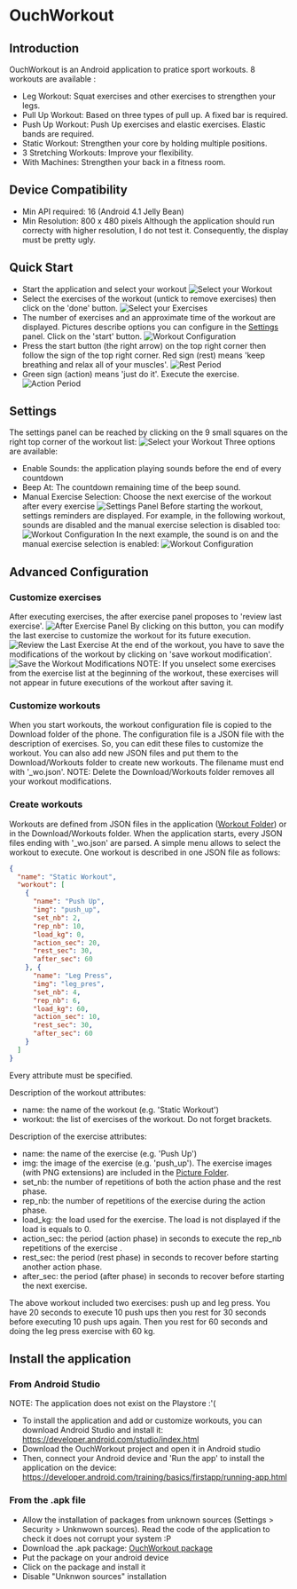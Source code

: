 # OuchWorkout

## Introduction
OuchWorkout is an Android application to pratice sport workouts. 8 workouts are available :
* Leg Workout: Squat exercises and other exercises to strengthen your legs.
* Pull Up Workout: Based on three types of pull up. A fixed bar is required.
* Push Up Workout: Push Up exercises and elastic exercises. Elastic bands are required.
* Static Workout: Strengthen your core by holding multiple positions.
* 3 Stretching Workouts: Improve your flexibility.
* With Machines: Strengthen your back in a fitness room.

## Device Compatibility
* Min API required: 16 (Android 4.1 Jelly Bean)
* Min Resolution: 800 x 480 pixels
Although the application should run correcty with higher resolution, I do not test it. Consequently, the
display must be pretty ugly.

## Quick Start
- Start the application and select your workout
![Select your Workout](/screenshots/workout_menu.jpg "Select your Workout")
- Select the exercises of the workout (untick to remove exercises) then click on the 'done' button.
![Select your Exercises](/screenshots/exercise_selection.jpg "Select your Exercises")
- The number of exercises and an approximate time of the workout are displayed. Pictures describe options you
  can configure in the [Settings](#settings) panel. Click on the 'start' button.
![Workout Configuration](/screenshots/workout_configuration1.jpg "Information about the Workout")
- Press the start button (the right arrow) on the top right corner then follow the sign of the top right
  corner. Red sign (rest) means 'keep breathing and relax all of your muscles'.
![Rest Period](/screenshots/rest_time.jpg "Rest Period")
- Green sign (action) means 'just do it'. Execute the exercise.
![Action Period](/screenshots/action_time.jpg "Action Period")

## Settings
The settings panel can be reached by clicking on the 9 small squares on the right top corner of the workout
list:
![Select your Workout](/screenshots/workout_menu.jpg "Select your Workout")
Three options are available:
* Enable Sounds: the application playing sounds before the end of every countdown
* Beep At: The countdown remaining time of the beep sound.
* Manual Exercise Selection: Choose the next exercise of the workout after every exercise
![Settings Panel](/screenshots/settings.jpg "Configure the Settings")
Before starting the workout, settings reminders are displayed. For example, in the following workout, sounds
are disabled and the manual exercise selection is disabled too:
![Workout Configuration](/screenshots/workout_configuration1.jpg "No Sound and Automatic Exercise Selection")
In the next example, the sound is on and the manual exercise selection is enabled:
![Workout Configuration](/screenshots/workout_configuration2.jpg "With Sound and Manual Exercise Selection")

## Advanced Configuration
### Customize exercises
After executing exercises, the after exercise panel proposes to 'review last exercise'. 
![After Exercise Panel](/screenshots/after_time.jpg "After Exercise Panel")
By clicking on this button, you can modify the last exercise to customize the workout for its future execution.
![Review the Last Exercise](/screenshots/review_exercise.jpg "Review the Last Exercise")
At the end of the workout, you have to save the modifications of the workout by clicking on
'save workout modification'.
![Save the Workout Modifications](/screenshots/completed_workout.jpg "Save the Workout Modifications")
NOTE: If you unselect some exercises from the exercise list at the beginning of the workout, these exercises
will not appear in future executions of the workout after saving it.

### Customize workouts
When you start workouts, the workout configuration file is copied to the Download folder of the phone. The
configuration file is a JSON file with the description of exercises. So, you can edit these files to customize
the workout. You can also add new JSON files and put them to the Download/Workouts folder to create new
workouts. The filename must end with '\_wo.json'.
NOTE: Delete the Download/Workouts folder removes all your workout modifications.

### Create workouts
Workouts are defined from JSON files in the application ([Workout Folder](app/src/main/res/raw)) or in the
Download/Workouts folder. When the application starts, every JSON files ending with '\_wo.json' are parsed. A
simple menu allows to select the workout to execute. One workout is described in one JSON file as follows:
```json
{
  "name": "Static Workout",
  "workout": [
    {
      "name": "Push Up",
      "img": "push_up",
      "set_nb": 2,
      "rep_nb": 10,
      "load_kg": 0,
      "action_sec": 20,
      "rest_sec": 30,
      "after_sec": 60
    }, {
      "name": "Leg Press",
      "img": "leg_pres",
      "set_nb": 4,
      "rep_nb": 6,
      "load_kg": 60,
      "action_sec": 10,
      "rest_sec": 30,
      "after_sec": 60
    }
  ]
}
```
Every attribute must be specified.

Description of the workout attributes:
* name: the name of the workout (e.g. 'Static Workout')
* workout: the list of exercises of the workout. Do not forget brackets.

Description of the exercise attributes:
* name: the name of the exercise (e.g. 'Push Up')
* img: the image of the exercise (e.g. 'push\_up'). The exercise images (with PNG extensions) are included in
  the [Picture Folder](app/src/main/res/drawable).
* set\_nb: the number of repetitions of both the action phase and the rest phase.
* rep\_nb: the number of repetitions of the exercise during the action phase.
* load\_kg: the load used for the exercise. The load is not displayed if the load is equals to 0.
* action\_sec: the period (action phase) in seconds to execute the rep\_nb repetitions of the exercise .
* rest\_sec: the period (rest phase) in seconds to recover before starting another action phase.
* after\_sec: the period (after phase) in seconds to recover before starting the next exercise.

The above workout included two exercises: push up and leg press. You have 20 seconds to execute 10 push ups
then you rest for 30 seconds before executing 10 push ups again. Then you rest for 60 seconds and doing the
leg press exercise with 60 kg.

## Install the application

### From Android Studio
NOTE: The application does not exist on the Playstore :'(

* To install the application and add or customize workouts, you can download 
Android Studio and install it: https://developer.android.com/studio/index.html
* Download the OuchWorkout project and open it in Android studio
* Then, connect your Android device and 'Run the app' to install the application on the device:
https://developer.android.com/training/basics/firstapp/running-app.html

### From the .apk file
* Allow the installation of packages from unknown sources (Settings > Security > Unknwown sources). Read the
  code of the application to check it does not corrupt your system :P
* Download the .apk package: [OuchWorkout package](app/release/app-release.apk)
* Put the package on your android device
* Click on the package and install it
* Disable "Unknwon sources" installation

